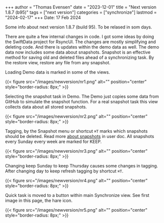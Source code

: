 +++
author = "Thomas Evensen"
date = "2023-12-01"
title =  "Next version 1.8.7 (b95)"
tags = ["next version"]
categories = ["synchronize"]
lastmod = "2024-02-17"
+++
Date: 17 Feb 2024

Some info about next version 1.8.7 (build 95). To be relased in som days.

There are quite a few internal changes in code. I got some ideas by doing the SwiftData project for RsyncUI. The changes are mostly simplifying and deleting code. And there is updates within the demo data as well. The demo data now includes some data about snapshots. Snapshot is an effective method for saving old and deleted files ahead of a synchronizing task. By the restore view,  restore any file from any snapshot. 

Loading Demo data is marked in some of the views.

{{< figure src="/images/newversion/nr1.png" alt="" position="center" style="border-radius: 8px;" >}}

Selecting the snapshot task in Demo. The Demo just copies some data from GitHub to simulate the snapshot function. For a real snapshot task this view collects data about all stored snapshots.

{{< figure src="/images/newversion/nr2.png" alt="" position="center" style="border-radius: 8px;" >}}

Tagging, by the Snapshot menu or shortcut `⌘T` marks which snapshots should be deleted. Read more [about snapshots](/post/snapshots/) in user doc. All snapshots every Sunday every week are marked for KEEP.

{{< figure src="/images/newversion/nr3.png" alt="" position="center" style="border-radius: 8px;" >}}

Changing keep Sunday to keep Thursday causes some changes in tagging.  After changing day to keep refresh tagging by shortcut `⌘T`.

{{< figure src="/images/newversion/nr4.png" alt="" position="center" style="border-radius: 8px;" >}}

Quick task is moved to a button within main Synchronize view. See first image in this page, the hare icon.

{{< figure src="/images/newversion/nr5.png" alt="" position="center" style="border-radius: 8px;" >}}
